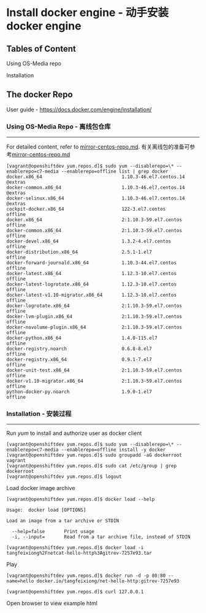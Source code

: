 Install docker engine - 动手安装docker engine
=============================================

Tables of Content
-------------------

Using OS-Media repo

Installation

The docker Repo
---------------------------------

User guide - https://docs.docker.com/engine/installation/

### Using OS-Media Repo - 离线包仓库
-----------------------------------

For detailed content, refer to [mirror-centos-repo.md](./mirror-centos-repo.md). 有关离线包的准备可参考[mirror-centos-repo.md](./mirror-centos-repo.md)

```
[vagrant@openshiftdev yum.repos.d]$ sudo yum --disablerepo=\* --enablerepo=c7-media --enablerepo=offline list | grep docker
docker.x86_64                             1.10.3-46.el7.centos.14      @extras
docker-common.x86_64                      1.10.3-46.el7.centos.14      @extras
docker-selinux.x86_64                     1.10.3-46.el7.centos.14      @extras
cockpit-docker.x86_64                     122-3.el7.centos             offline
docker.x86_64                             2:1.10.3-59.el7.centos       offline
docker-common.x86_64                      2:1.10.3-59.el7.centos       offline
docker-devel.x86_64                       1.3.2-4.el7.centos           offline
docker-distribution.x86_64                2.5.1-1.el7                  offline
docker-forward-journald.x86_64            1.10.3-44.el7.centos         offline
docker-latest.x86_64                      1.12.3-10.el7.centos         offline
docker-latest-logrotate.x86_64            1.12.3-10.el7.centos         offline
docker-latest-v1.10-migrator.x86_64       1.12.3-10.el7.centos         offline
docker-logrotate.x86_64                   2:1.10.3-59.el7.centos       offline
docker-lvm-plugin.x86_64                  2:1.10.3-59.el7.centos       offline
docker-novolume-plugin.x86_64             2:1.10.3-59.el7.centos       offline
docker-python.x86_64                      1.4.0-115.el7                offline
docker-registry.noarch                    0.6.8-8.el7                  offline
docker-registry.x86_64                    0.9.1-7.el7                  offline
docker-unit-test.x86_64                   2:1.10.3-59.el7.centos       offline
docker-v1.10-migrator.x86_64              2:1.10.3-59.el7.centos       offline
python-docker-py.noarch                   1.9.0-1.el7                  offline

```

### Installation - 安装过程
----------------------------

Run _yum_ to install and authorize user as docker client

```
[vagrant@openshiftdev yum.repos.d]$ sudo yum --disablerepo=\* --enablerepo=c7-media --enablerepo=offline install -y docker
[vagrant@openshiftdev yum.repos.d]$ sudo groupadd -aG dockerroot vagrant
[vagrant@openshiftdev yum.repos.d]$ sudo cat /etc/group | grep dockerroot
[vagrant@openshiftdev yum.repos.d]$ logout

```

Load docker image archive

```
[vagrant@openshiftdev yum.repos.d]$ docker load --help

Usage:	docker load [OPTIONS]

Load an image from a tar archive or STDIN

  --help=false       Print usage
  -i, --input=       Read from a tar archive file, instead of STDIN

[vagrant@openshiftdev yum.repos.d]$ docker load -i tangfeixiong%2Fnetcat-hello-http%3Agitrev-7257e93.tar

```

Play

```
[vagrant@openshiftdev yum.repos.d]$ docker run -d -p 80:80 --name=hello docker.io/tangfeixiong/net-hello-http:gitrev-7257e93

[vagrant@openshiftdev yum.repos.d]$ curl 127.0.0.1

```

Open browser to view example html